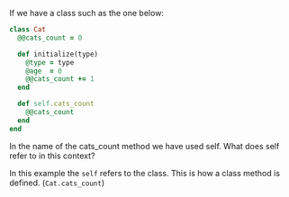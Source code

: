 If we have a class such as the one below:

```Ruby
class Cat
  @@cats_count = 0

  def initialize(type)
    @type = type
    @age  = 0
    @@cats_count += 1
  end

  def self.cats_count
    @@cats_count
  end
end
```

In the name of the cats_count method we have used self. What does self refer to in this context?

In this example the `self` refers to the class. This is how a class method is defined. (`Cat.cats_count`)

